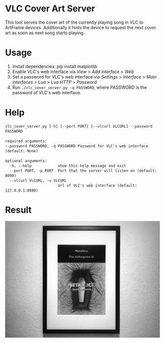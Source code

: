 # VLC Cover Art Server

This tool serves the cover art of the currently playing song in VLC to ArtFrame devices.
Additionally it hints the device to request the next cover art as soon as next song starts playing.

# Usage

1. Install dependencies: pip install matplotlib
2. Enable VLC's web interface via _View_ > _Add interface_ > _Web_
3. Set a password for VLC's web interface via _Settings_ > _Interface_ > _Main interfaces_ > _Lua_ > _Lua HTTP_ > _Password_
4. Run ```./vlc_cover_server.py -q PASSWORD```, where _PASSWORD_ is the password of VLC's web interface.

# Help

```
vlc_cover_server.py [-h] [--port PORT] [--vlcurl VLCURL] --password PASSWORD

required arguments:
--password PASSWORD, -q PASSWORD Password for VLC's web interface (default: None)

optional arguments:
  -h, --help            show this help message and exit
  --port PORT, -p PORT  Port that the server will listen on (default: 8090)
  --vlcurl VLCURL, -u VLCURL
                        Url of VLC's web interface (default: 127.0.0.1:8080)
```

# Result

![Demo](cover-metallica-the-unforgive-iii.jpg)
